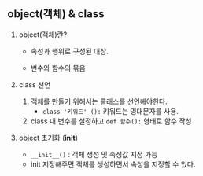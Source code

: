 ## object(객체) & class 

1. object(객체)란?

   - 속성과 행위로 구성된 대상.

   - 변수와 함수의 묶음

   

2. class 선언

   1. 객체를 만들기 위해서는 클래스를 선언해야한다.  
      -  `class '키워드' ():` 키워드는 영대문자를 사용.
   2.  class 내 변수를 설정하고 `def 함수():` 형태로 함수 작성



3. object 초기화 (__init__)
   - `__init__()` : 객체 생성 및 속성값 지정 가능
   - init 지정해주면 객체를 생성하면서 속성을 지정할 수 있다. 
